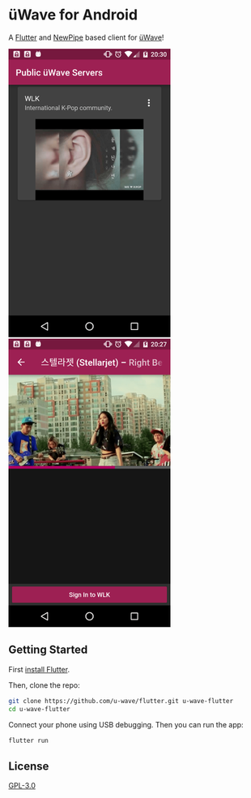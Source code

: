 # üWave for Android

A [Flutter](https://flutter.io) and [NewPipe](https://newpipe.schabi.org) based client for [üWave](https://u-wave.net)!

[<img src="./assets/screenshots/servers.png" alt="Server List" width=320>](./assets/screenshots/servers.png)
[<img src="./assets/screenshots/listen.png" alt="Listening" width=320>](./assets/screenshots/listen.png)

## Getting Started

First [install Flutter](https://flutter.io/get-started/install/).

Then, clone the repo:

```bash
git clone https://github.com/u-wave/flutter.git u-wave-flutter
cd u-wave-flutter
```

Connect your phone using USB debugging. Then you can run the app:

```bash
flutter run
```

## License

[GPL-3.0](./LICENSE.md)
